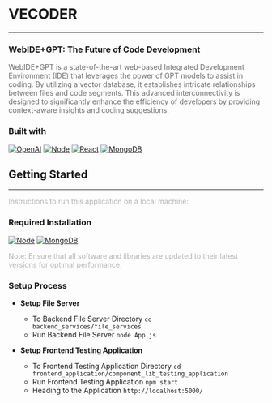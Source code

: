 # VECODER

<hr>

### WebIDE+GPT: The Future of Code Development

<span style="opacity: 0.64">WebIDE+GPT is a state-of-the-art web-based Integrated Development Environment (IDE) that leverages the power of GPT models to assist in coding. By utilizing a vector database, it establishes intricate relationships between files and code segments. This advanced interconnectivity is designed to significantly enhance the efficiency of developers by providing context-aware insights and coding suggestions.</span>

### Built with

[![OpenAI][OpenAI-shield]][OpenAI-url]
[![Node][Node-shield]][Node-install]
[![React][React-shield]][React-url]
[![MongoDB][MongoDB-shield]][MongoDB-install]

## Getting Started

<hr>

<span style="opacity: 0.32">Instructions to run this application on a local machine:</span>

### Required Installation

[![Node][Node-shield]][Node-install]
[![MongoDB][MongoDB-shield]][MongoDB-install]

<span style="opacity: 0.32">Note: Ensure that all software and libraries are updated to their latest versions for optimal performance.</span>

### Setup Process

- **Setup File Server**

  - To Backend File Server Directory `cd backend_services/file_services`
  - Run Backend File Server `node App.js`

- **Setup Frontend Testing Application**

  - To Frontend Testing Application Directory `cd frontend_application/component_lib_testing_application`
  - Run Frontend Testing Application `npm start`
  - Heading to the Application `http://localhost:5000/`

[OpenAI-shield]: https://img.shields.io/badge/OpenAI-222222?style=for-the-badge&logo=OpenAI&logoColor=cccccc
[OpenAI-url]: https://openai.com/
[React-shield]: https://img.shields.io/badge/React-222222?style=for-the-badge&logo=React&logoColor=61DAFB
[React-url]: https://react-cn.github.io/react/index.html
[Node-shield]: https://img.shields.io/badge/Node.js-222222?style=for-the-badge&logo=Node.js&logoColor=339933
[Node-install]: https://nodejs.org/en/download
[MongoDB-shield]: https://img.shields.io/badge/MongoDB-222222?style=for-the-badge&logo=MongoDB&logoColor=47A248
[MongoDB-install]: https://www.mongodb.com/try/download/community
